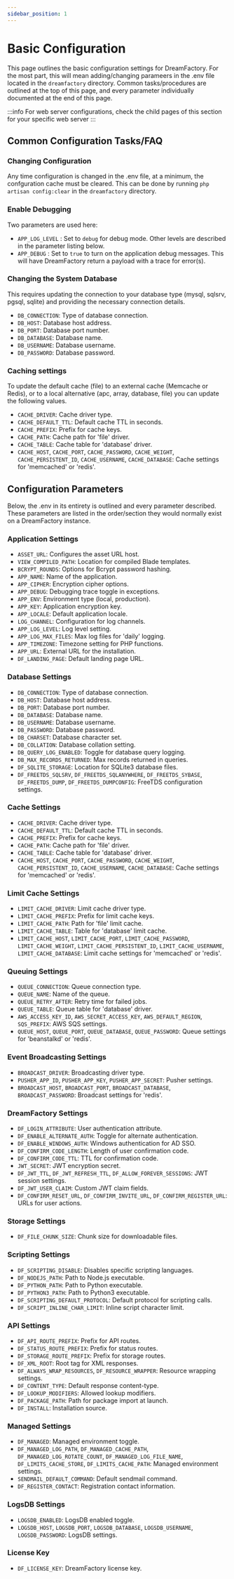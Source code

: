 ```yaml
---
sidebar_position: 1
---
```


# Basic Configuration

This page outlines the basic configuration settings for DreamFactory. For the most part, this will mean adding/changing parameers in the .env file located in the `dreamfactory` directory. Common tasks/procedures are outlined at the top of this page, and every parameter individually documented at the end of this page. 

:::info
For web server configurations, check the child pages of this section for your specific web server
:::

## Common Configuration Tasks/FAQ

### Changing Configuration

Any time configuration is changed in the .env file, at a minimum, the confguration cache must be cleared. This can be done by running `php artisan config:clear` in the `dreamfactory` directory. 

### Enable Debugging

Two parameters are used here:

- `APP_LOG_LEVEL` : Set to `debug` for debug mode. Other levels are described in the parameter listing below. 
- `APP_DEBUG` : Set to `true` to turn on the application debug messages. This will have DreamFactory return a payload with a trace for error(s). 

### Changing the System Database

This requires updating the connection to your database type (mysql, sqlsrv, pgsql, sqlite) and providing the necessary connection details.

- `DB_CONNECTION`: Type of database connection.
- `DB_HOST`: Database host address.
- `DB_PORT`: Database port number.
- `DB_DATABASE`: Database name.
- `DB_USERNAME`: Database username.
- `DB_PASSWORD`: Database password.

### Caching settings

To update the default cache (file) to an external cache (Memcache or Redis), or to a local alternative (apc, array, database, file) you can update the following values.

- `CACHE_DRIVER`: Cache driver type.
- `CACHE_DEFAULT_TTL`: Default cache TTL in seconds.
- `CACHE_PREFIX`: Prefix for cache keys.
- `CACHE_PATH`: Cache path for 'file' driver.
- `CACHE_TABLE`: Cache table for 'database' driver.
- `CACHE_HOST`, `CACHE_PORT`, `CACHE_PASSWORD`, `CACHE_WEIGHT`, `CACHE_PERSISTENT_ID`, `CACHE_USERNAME`, `CACHE_DATABASE`: Cache settings for 'memcached' or 'redis'.

## Configuration Parameters

Below, the .env in its entirety is outlined and every parameter described. These parameters are listed in the order/section they would normally exist on a DreamFactory instance. 

### Application Settings

- `ASSET_URL`: Configures the asset URL host.
- `VIEW_COMPILED_PATH`: Location for compiled Blade templates.
- `BCRYPT_ROUNDS`: Options for Bcrypt password hashing.
- `APP_NAME`: Name of the application.
- `APP_CIPHER`: Encryption cipher options.
- `APP_DEBUG`: Debugging trace toggle in exceptions.
- `APP_ENV`: Environment type (local, production).
- `APP_KEY`: Application encryption key.
- `APP_LOCALE`: Default application locale.
- `LOG_CHANNEL`: Configuration for log channels.
- `APP_LOG_LEVEL`: Log level setting.
- `APP_LOG_MAX_FILES`: Max log files for 'daily' logging.
- `APP_TIMEZONE`: Timezone setting for PHP functions.
- `APP_URL`: External URL for the installation.
- `DF_LANDING_PAGE`: Default landing page URL.

### Database Settings

- `DB_CONNECTION`: Type of database connection.
- `DB_HOST`: Database host address.
- `DB_PORT`: Database port number.
- `DB_DATABASE`: Database name.
- `DB_USERNAME`: Database username.
- `DB_PASSWORD`: Database password.
- `DB_CHARSET`: Database character set.
- `DB_COLLATION`: Database collation setting.
- `DB_QUERY_LOG_ENABLED`: Toggle for database query logging.
- `DB_MAX_RECORDS_RETURNED`: Max records returned in queries.
- `DF_SQLITE_STORAGE`: Location for SQLite3 database files.
- `DF_FREETDS_SQLSRV`, `DF_FREETDS_SQLANYWHERE`, `DF_FREETDS_SYBASE`, `DF_FREETDS_DUMP`, `DF_FREETDS_DUMPCONFIG`: FreeTDS configuration settings.

### Cache Settings

- `CACHE_DRIVER`: Cache driver type.
- `CACHE_DEFAULT_TTL`: Default cache TTL in seconds.
- `CACHE_PREFIX`: Prefix for cache keys.
- `CACHE_PATH`: Cache path for 'file' driver.
- `CACHE_TABLE`: Cache table for 'database' driver.
- `CACHE_HOST`, `CACHE_PORT`, `CACHE_PASSWORD`, `CACHE_WEIGHT`, `CACHE_PERSISTENT_ID`, `CACHE_USERNAME`, `CACHE_DATABASE`: Cache settings for 'memcached' or 'redis'.

### Limit Cache Settings

- `LIMIT_CACHE_DRIVER`: Limit cache driver type.
- `LIMIT_CACHE_PREFIX`: Prefix for limit cache keys.
- `LIMIT_CACHE_PATH`: Path for 'file' limit cache.
- `LIMIT_CACHE_TABLE`: Table for 'database' limit cache.
- `LIMIT_CACHE_HOST`, `LIMIT_CACHE_PORT`, `LIMIT_CACHE_PASSWORD`, `LIMIT_CACHE_WEIGHT`, `LIMIT_CACHE_PERSISTENT_ID`, `LIMIT_CACHE_USERNAME`, `LIMIT_CACHE_DATABASE`: Limit cache settings for 'memcached' or 'redis'.

### Queuing Settings

- `QUEUE_CONNECTION`: Queue connection type.
- `QUEUE_NAME`: Name of the queue.
- `QUEUE_RETRY_AFTER`: Retry time for failed jobs.
- `QUEUE_TABLE`: Queue table for 'database' driver.
- `AWS_ACCESS_KEY_ID`, `AWS_SECRET_ACCESS_KEY`, `AWS_DEFAULT_REGION`, `SQS_PREFIX`: AWS SQS settings.
- `QUEUE_HOST`, `QUEUE_PORT`, `QUEUE_DATABASE`, `QUEUE_PASSWORD`: Queue settings for 'beanstalkd' or 'redis'.

### Event Broadcasting Settings

- `BROADCAST_DRIVER`: Broadcasting driver type.
- `PUSHER_APP_ID`, `PUSHER_APP_KEY`, `PUSHER_APP_SECRET`: Pusher settings.
- `BROADCAST_HOST`, `BROADCAST_PORT`, `BROADCAST_DATABASE`, `BROADCAST_PASSWORD`: Broadcast settings for 'redis'.

### DreamFactory Settings

- `DF_LOGIN_ATTRIBUTE`: User authentication attribute.
- `DF_ENABLE_ALTERNATE_AUTH`: Toggle for alternate authentication.
- `DF_ENABLE_WINDOWS_AUTH`: Windows authentication for AD SSO.
- `DF_CONFIRM_CODE_LENGTH`: Length of user confirmation code.
- `DF_CONFIRM_CODE_TTL`: TTL for confirmation code.
- `JWT_SECRET`: JWT encryption secret.
- `DF_JWT_TTL`, `DF_JWT_REFRESH_TTL`, `DF_ALLOW_FOREVER_SESSIONS`: JWT session settings.
- `DF_JWT_USER_CLAIM`: Custom JWT claim fields.
- `DF_CONFIRM_RESET_URL`, `DF_CONFIRM_INVITE_URL`, `DF_CONFIRM_REGISTER_URL`: URLs for user actions.

### Storage Settings

- `DF_FILE_CHUNK_SIZE`: Chunk size for downloadable files.

### Scripting Settings

- `DF_SCRIPTING_DISABLE`: Disables specific scripting languages.
- `DF_NODEJS_PATH`: Path to Node.js executable.
- `DF_PYTHON_PATH`: Path to Python executable.
- `DF_PYTHON3_PATH`: Path to Python3 executable.
- `DF_SCRIPTING_DEFAULT_PROTOCOL`: Default protocol for scripting calls.
- `DF_SCRIPT_INLINE_CHAR_LIMIT`: Inline script character limit.

### API Settings

- `DF_API_ROUTE_PREFIX`: Prefix for API routes.
- `DF_STATUS_ROUTE_PREFIX`: Prefix for status routes.
- `DF_STORAGE_ROUTE_PREFIX`: Prefix for storage routes.
- `DF_XML_ROOT`: Root tag for XML responses.
- `DF_ALWAYS_WRAP_RESOURCES`, `DF_RESOURCE_WRAPPER`: Resource wrapping settings.
- `DF_CONTENT_TYPE`: Default response content-type.
- `DF_LOOKUP_MODIFIERS`: Allowed lookup modifiers.
- `DF_PACKAGE_PATH`: Path for package import at launch.
- `DF_INSTALL`: Installation source.

### Managed Settings

- `DF_MANAGED`: Managed environment toggle.
- `DF_MANAGED_LOG_PATH`, `DF_MANAGED_CACHE_PATH`, `DF_MANAGED_LOG_ROTATE_COUNT`, `DF_MANAGED_LOG_FILE_NAME`, `DF_LIMITS_CACHE_STORE`, `DF_LIMITS_CACHE_PATH`: Managed environment settings.
- `SENDMAIL_DEFAULT_COMMAND`: Default sendmail command.
- `DF_REGISTER_CONTACT`: Registration contact information.

### LogsDB Settings

- `LOGSDB_ENABLED`: LogsDB enabled toggle.
- `LOGSDB_HOST`, `LOGSDB_PORT`, `LOGSDB_DATABASE`, `LOGSDB_USERNAME`, `LOGSDB_PASSWORD`: LogsDB settings.

### License Key

- `DF_LICENSE_KEY`: DreamFactory license key.
